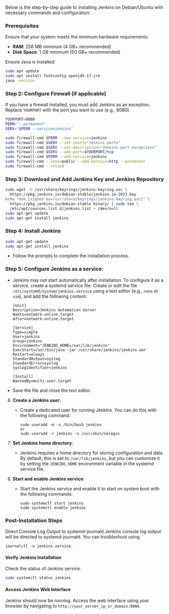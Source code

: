 
Below is the step-by-step guide to installing Jenkins on Debian/Ubuntu with necessary commands and configuration:

### Prerequisites

Ensure that your system meets the minimum hardware requirements:
- **RAM**: 256 MB minimum (4 GB+ recommended)
- **Disk Space**: 1 GB minimum (50 GB+ recommended)

Ensure Java is installed:
```bash
sudo apt update
sudo apt install fontconfig openjdk-17-jre
java -version
```

### Step 2: Configure Firewall (if applicable)

If you have a firewall installed, you must add Jenkins as an exception. Replace `YOURPORT` with the port you want to use (e.g., 8080).

```bash
YOURPORT=8080
PERM="--permanent"
SERV="$PERM --service=jenkins"

sudo firewall-cmd $PERM --new-service=jenkins
sudo firewall-cmd $SERV --set-short="Jenkins ports"
sudo firewall-cmd $SERV --set-description="Jenkins port exceptions"
sudo firewall-cmd $SERV --add-port=$YOURPORT/tcp
sudo firewall-cmd $PERM --add-service=jenkins
sudo firewall-cmd --zone=public --add-service=http --permanent
sudo firewall-cmd --reload
```

### Step 3: Download and Add Jenkins Key and Jenkins Repository

```bash
sudo wget -O /usr/share/keyrings/jenkins-keyring.asc \
  https://pkg.jenkins.io/debian-stable/jenkins.io-2023.key
echo "deb [signed-by=/usr/share/keyrings/jenkins-keyring.asc]" \
  https://pkg.jenkins.io/debian-stable binary/ | sudo tee \
  /etc/apt/sources.list.d/jenkins.list > /dev/null
sudo apt-get update
sudo apt-get install jenkins
```

### Step 4: Install Jenkins

```bash
sudo apt-get update
sudo apt-get install jenkins
```
   - Follow the prompts to complete the installation process.

### Step 5: **Configure Jenkins as a service**:
   - Jenkins may not start automatically after installation. To configure it as a service, create a systemd service file. Create or edit the file `/etc/systemd/system/jenkins.service` using a text editor (e.g., `nano` or `vim`), and add the following content:
     ```
     [Unit]
     Description=Jenkins Automation Server
     Wants=network-online.target
     After=network-online.target

     [Service]
     Type=simple
     User=jenkins
     Group=jenkins
     Environment="JENKINS_HOME=/var/lib/jenkins"
     ExecStart=/usr/bin/java -jar /usr/share/jenkins/jenkins.war
     Restart=always
     StandardOutput=syslog
     StandardError=syslog
     SyslogIdentifier=jenkins

     [Install]
     WantedBy=multi-user.target
     ```
   - Save the file and close the text editor.

6. **Create a Jenkins user**:
   - Create a dedicated user for running Jenkins. You can do this with the following command:
     ```
     sudo useradd -m -s /bin/bash jenkins
     or
     sudo useradd -r jenkins -s /usr/sbin/nologin
     ```

7. **Set Jenkins home directory**:
   - Jenkins requires a home directory for storing configuration and data. By default, this is set to `/var/lib/jenkins`, but you can customize it by setting the `JENKINS_HOME` environment variable in the systemd service file.

8. **Start and enable Jenkins service**:
   - Start the Jenkins service and enable it to start on system boot with the following commands:
     ```
     sudo systemctl start jenkins
     sudo systemctl enable jenkins
     ```



### Post-Installation Steps
Direct Console Log Output to systemd-journald
Jenkins console log output will be directed to systemd-journald. You can troubleshoot using
```
journalctl -u jenkins.service.

````
#### Verify Jenkins Installation

Check the status of Jenkins service:
```bash
sudo systemctl status jenkins
```

#### Access Jenkins Web Interface

Jenkins should now be running. Access the web interface using your browser by navigating to `http://your_server_ip_or_domain:8080`.



